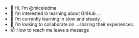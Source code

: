- 👋 Hi, I’m @miceledma
- 👀 I’m interested in learning about GitHub ...
- 🌱 I’m currently learning in slow and steady .
- 💞️ I’m looking to collaborate on ...sharing their experiences.
- 📫 How to reach me leave a message 

<!---
miceledma/miceledma is a ✨ special ✨ repository because its `README.md` (this file) appears on your GitHub profile.
You can click the Preview link to take a look at your changes.
--->

